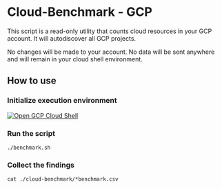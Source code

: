 # Cloud-Benchmark - GCP

This script is a read-only utility that counts cloud resources in your GCP account. It will autodiscover all GCP projects.

No changes will be made to your account. No data will be sent anywhere and will remain in your cloud shell environment.

## How to use

### Initialize execution environment

[![Open GCP Cloud Shell](https://gstatic.com/cloudssh/images/open-btn.svg)](https://shell.cloud.google.com/cloudshell/editor?cloudshell_git_repo=https%3A%2F%2Fgithub.com%2FCrowdStrike%2FCloud-Benchmark)

### Run the script

```shell
./benchmark.sh
```

### Collect the findings

```shell
cat ./cloud-benchmark/*benchmark.csv
```
